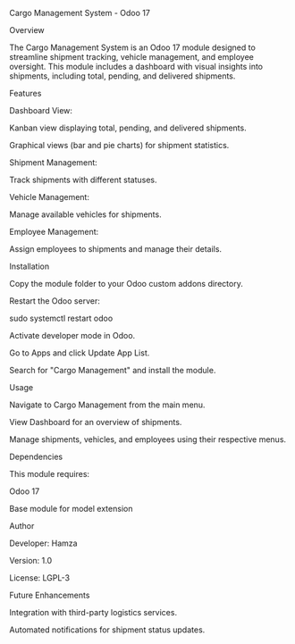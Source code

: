 Cargo Management System - Odoo 17

Overview

The Cargo Management System is an Odoo 17 module designed to streamline shipment tracking, vehicle management, and employee oversight. This module includes a dashboard with visual insights into shipments, including total, pending, and delivered shipments.

Features

Dashboard View:

Kanban view displaying total, pending, and delivered shipments.

Graphical views (bar and pie charts) for shipment statistics.

Shipment Management:

Track shipments with different statuses.

Vehicle Management:

Manage available vehicles for shipments.

Employee Management:

Assign employees to shipments and manage their details.

Installation

Copy the module folder to your Odoo custom addons directory.

Restart the Odoo server:

sudo systemctl restart odoo

Activate developer mode in Odoo.

Go to Apps and click Update App List.

Search for "Cargo Management" and install the module.

Usage

Navigate to Cargo Management from the main menu.

View Dashboard for an overview of shipments.

Manage shipments, vehicles, and employees using their respective menus.

Dependencies

This module requires:

Odoo 17

Base module for model extension

Author

Developer: Hamza

Version: 1.0

License: LGPL-3

Future Enhancements

Integration with third-party logistics services.

Automated notifications for shipment status updates.

